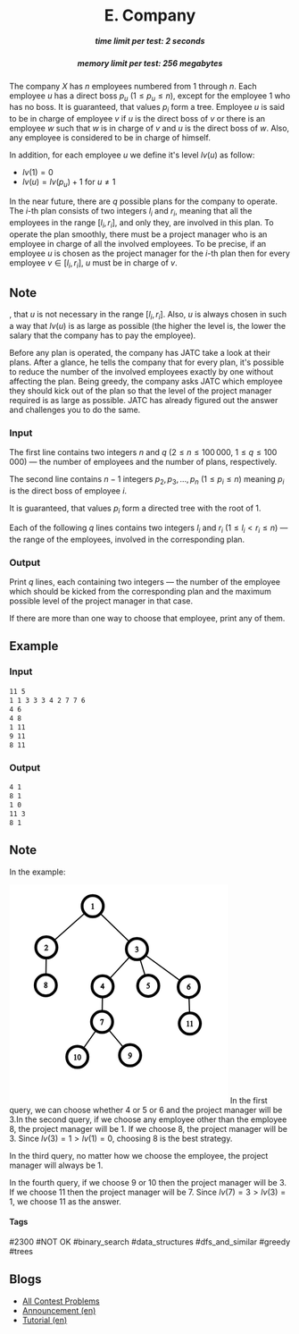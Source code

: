 <h1 style='text-align: center;'> E. Company</h1>

<h5 style='text-align: center;'>time limit per test: 2 seconds</h5>
<h5 style='text-align: center;'>memory limit per test: 256 megabytes</h5>

The company $X$ has $n$ employees numbered from $1$ through $n$. Each employee $u$ has a direct boss $p_u$ ($1 \le p_u \le n$), except for the employee $1$ who has no boss. It is guaranteed, that values $p_i$ form a tree. Employee $u$ is said to be in charge of employee $v$ if $u$ is the direct boss of $v$ or there is an employee $w$ such that $w$ is in charge of $v$ and $u$ is the direct boss of $w$. Also, any employee is considered to be in charge of himself.

In addition, for each employee $u$ we define it's level $lv(u)$ as follow: 

* $lv(1)=0$
* $lv(u)=lv(p_u)+1$ for $u \neq 1$

In the near future, there are $q$ possible plans for the company to operate. The $i$-th plan consists of two integers $l_i$ and $r_i$, meaning that all the employees in the range $[l_i, r_i]$, and only they, are involved in this plan. To operate the plan smoothly, there must be a project manager who is an employee in charge of all the involved employees. To be precise, if an employee $u$ is chosen as the project manager for the $i$-th plan then for every employee $v \in [l_i, r_i]$, $u$ must be in charge of $v$. 
## Note

, that $u$ is not necessary in the range $[l_i, r_i]$. Also, $u$ is always chosen in such a way that $lv(u)$ is as large as possible (the higher the level is, the lower the salary that the company has to pay the employee).

Before any plan is operated, the company has JATC take a look at their plans. After a glance, he tells the company that for every plan, it's possible to reduce the number of the involved employees exactly by one without affecting the plan. Being greedy, the company asks JATC which employee they should kick out of the plan so that the level of the project manager required is as large as possible. JATC has already figured out the answer and challenges you to do the same.

### Input

The first line contains two integers $n$ and $q$ ($2 \le n \le 100\,000$, $1 \le q \le 100\,000$) — the number of employees and the number of plans, respectively.

The second line contains $n-1$ integers $p_2, p_3, \dots, p_n$ ($1 \le p_i \le n$) meaning $p_i$ is the direct boss of employee $i$.

It is guaranteed, that values $p_i$ form a directed tree with the root of $1$.

Each of the following $q$ lines contains two integers $l_i$ and $r_i$ ($1 \le l_i<r_i \le n$) — the range of the employees, involved in the corresponding plan.

### Output

Print $q$ lines, each containing two integers — the number of the employee which should be kicked from the corresponding plan and the maximum possible level of the project manager in that case.

If there are more than one way to choose that employee, print any of them.

## Example

### Input


```text
11 5  
1 1 3 3 3 4 2 7 7 6  
4 6  
4 8  
1 11  
9 11  
8 11  

```
### Output


```text
4 1  
8 1  
1 0  
11 3  
8 1  

```
## Note

In the example: 

 ![](images/c1751fe7d2fdf870673e805dfefc397d65e3d989.png)  In the first query, we can choose whether $4$ or $5$ or $6$ and the project manager will be $3$.In the second query, if we choose any employee other than the employee $8$, the project manager will be $1$. If we choose $8$, the project manager will be $3$. Since $lv(3)=1 > lv(1)=0$, choosing $8$ is the best strategy.

In the third query, no matter how we choose the employee, the project manager will always be $1$.

In the fourth query, if we choose $9$ or $10$ then the project manager will be $3$. If we choose $11$ then the project manager will be $7$. Since $lv(7)=3>lv(3)=1$, we choose $11$ as the answer.



#### Tags 

#2300 #NOT OK #binary_search #data_structures #dfs_and_similar #greedy #trees 

## Blogs
- [All Contest Problems](../Codeforces_Round_520_(Div._2).md)
- [Announcement (en)](../blogs/Announcement_(en).md)
- [Tutorial (en)](../blogs/Tutorial_(en).md)
